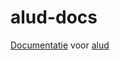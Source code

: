 # alud-docs

[Documentatie](https://urd2.let.rug.nl/~alud/) voor [alud](https://github.com/rug-compling/alud)
